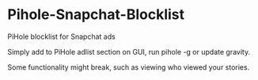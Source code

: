 # Pihole-Snapchat-Blocklist
PiHole blocklist for Snapchat ads 


Simply add to PiHole adlist section on GUI, run pihole -g or update gravity.

Some functionality might break, such as viewing who viewed your stories. 
